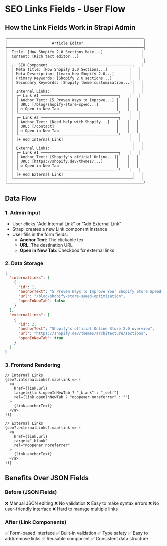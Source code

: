 # SEO Links Fields - User Flow

## How the Link Fields Work in Strapi Admin

```
┌─────────────────────────────────────────────────────────────┐
│                    Article Editor                           │
├─────────────────────────────────────────────────────────────┤
│  Title: [How Shopify 2.0 Sections Make...]                 │
│  Content: [Rich text editor...]                            │
│                                                             │
│  ┌─ SEO Component ─────────────────────────────────────┐   │
│  │ Meta Title: [How Shopify 2.0 Sections...]          │   │
│  │ Meta Description: [Learn how Shopify 2.0...]       │   │
│  │ Primary Keywords: [Shopify 2.0 sections...]        │   │
│  │ Secondary Keywords: [Shopify theme customisation...]│   │
│  │                                                     │   │
│  │ Internal Links:                                     │   │
│  │ ┌─ Link #1 ───────────────────────────────────┐    │   │
│  │ │ Anchor Text: [5 Proven Ways to Improve...] │    │   │
│  │ │ URL: [/blog/shopify-store-speed...]        │    │   │
│  │ │ ☐ Open in New Tab                          │    │   │
│  │ └─────────────────────────────────────────────┘    │   │
│  │ ┌─ Link #2 ───────────────────────────────────┐    │   │
│  │ │ Anchor Text: [Need help with Shopify...]   │    │   │
│  │ │ URL: [/contact]                            │    │   │
│  │ │ ☐ Open in New Tab                          │    │   │
│  │ └─────────────────────────────────────────────┘    │   │
│  │ [+ Add Internal Link]                              │   │
│  │                                                     │   │
│  │ External Links:                                     │   │
│  │ ┌─ Link #1 ───────────────────────────────────┐    │   │
│  │ │ Anchor Text: [Shopify's official Online...]│    │   │
│  │ │ URL: [https://shopify.dev/themes/...]      │    │   │
│  │ │ ☑ Open in New Tab                          │    │   │
│  │ └─────────────────────────────────────────────┘    │   │
│  │ [+ Add External Link]                               │   │
│  └─────────────────────────────────────────────────────┘   │
└─────────────────────────────────────────────────────────────┘
```

## Data Flow

### 1. Admin Input
- User clicks "Add Internal Link" or "Add External Link"
- Strapi creates a new Link component instance
- User fills in the form fields:
  - **Anchor Text**: The clickable text
  - **URL**: The destination URL
  - **Open in New Tab**: Checkbox for external links

### 2. Data Storage
```json
{
  "internalLinks": [
    {
      "id": 1,
      "anchorText": "5 Proven Ways to Improve Your Shopify Store Speed",
      "url": "/blog/shopify-store-speed-optimization",
      "openInNewTab": false
    }
  ],
  "externalLinks": [
    {
      "id": 2,
      "anchorText": "Shopify's official Online Store 2.0 overview",
      "url": "https://shopify.dev/themes/architecture/sections",
      "openInNewTab": true
    }
  ]
}
```

### 3. Frontend Rendering
```tsx
// Internal Links
{seo?.internalLinks?.map(link => (
  <a 
    href={link.url}
    target={link.openInNewTab ? "_blank" : "_self"}
    rel={link.openInNewTab ? "noopener noreferrer" : ""}
  >
    {link.anchorText}
  </a>
))}

// External Links  
{seo?.externalLinks?.map(link => (
  <a 
    href={link.url}
    target="_blank"
    rel="noopener noreferrer"
  >
    {link.anchorText}
  </a>
))}
```

## Benefits Over JSON Fields

### Before (JSON Fields)
❌ Manual JSON editing
❌ No validation
❌ Easy to make syntax errors
❌ No user-friendly interface
❌ Hard to manage multiple links

### After (Link Components)
✅ Form-based interface
✅ Built-in validation
✅ Type safety
✅ Easy to add/remove links
✅ Reusable component
✅ Consistent data structure
